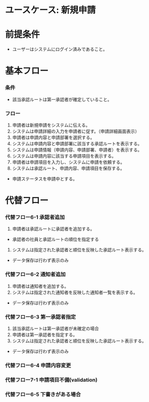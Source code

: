 # ユースケース: 新規申請

# 前提条件

- ユーザーはシステムにログイン済みであること。

# 基本フロー

### 条件

- 該当承認ルートは第一承認者が確定していること。

### フロー

1. 申請者は新規申請をシステムに伝える。
1. システムは申請詳細の入力を申請者に促す。（申請詳細画面表示）
1. 申請者は申請内容と申請部署を選択する。
1. システムは申請内容と申請部署に該当する承認ルートを表示する。
1. システムは申請情報（申請内容、申請部署、申請者）を表示する。
1. システムは申請内容に該当する申請項目を表示する。
1. 申請者は申請項目を入力し、システムに申請を依頼する。
1. システムは承認ルート、申請内容、申請項目を保存する。
  - 申請ステータスを申請中とする。

# 代替フロー

### 代替フロー6-1 承認者追加

1. 申請者は承認ルートに承認者を追加する。
  - 承認者の社員と承認ルートの順位を指定する
1. システムは指定された承認者と順位を反映した承認ルート表示する。
  - データ保存は行わず表示のみ

### 代替フロー6-2 通知者追加

1. 申請者は通知者を追加する。
1. システムは指定された通知者を反映した通知者一覧を表示する。
  - データ保存は行わず表示のみ

### 代替フロー6-3 第一承認者指定

1. 該当承認ルートは第一承認者が未確定の場合
1. 申請者は第一承認者を指定する。
1. システムは指定された承認者と順位を反映した承認ルート表示する。
  - データ保存は行わず表示のみ

### 代替フロー6-4 申請内容変更

### 代替フロー7-1 申請項目不備(validation)

### 代替フロー6-5 下書きがある場合

